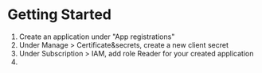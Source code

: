 


# Getting Started
1. Create an application under "App registrations"
2. Under Manage > Certificate&secrets, create a new client secret
3. Under Subscription > IAM, add role Reader for your created application
4. 
